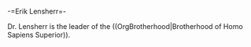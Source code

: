 -=Erik Lensherr=-

Dr. Lensherr is the leader of the ((OrgBrotherhood|Brotherhood of Homo Sapiens Superior)).
